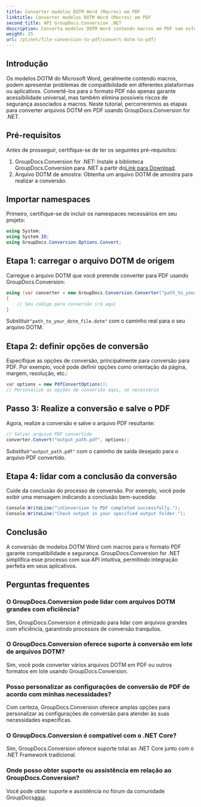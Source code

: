```yaml
---
title: Converter modelos DOTM Word (Macros) em PDF
linktitle: Converter modelos DOTM Word (Macros) em PDF
second_title: API GroupDocs.Conversion .NET
description: Converta modelos DOTM Word contendo macros em PDF sem esforço usando GroupDocs.Conversion for .NET. Garanta compatibilidade e segurança com etapas simples.
weight: 25
url: /pt/net/file-conversion-to-pdf/convert-dotm-to-pdf/
---
```

## Introdução
Os modelos DOTM do Microsoft Word, geralmente contendo macros, podem apresentar problemas de compatibilidade em diferentes plataformas ou aplicativos. Convertê-los para o formato PDF não apenas garante acessibilidade universal, mas também elimina possíveis riscos de segurança associados a macros. Neste tutorial, percorreremos as etapas para converter arquivos DOTM em PDF usando GroupDocs.Conversion for .NET.
## Pré-requisitos
Antes de prosseguir, certifique-se de ter os seguintes pré-requisitos:
1.  GroupDocs.Conversion for .NET: Instale a biblioteca GroupDocs.Conversion para .NET a partir do[Link para Download](https://releases.groupdocs.com/conversion/net/). 
2. Arquivo DOTM de amostra: Obtenha um arquivo DOTM de amostra para realizar a conversão.

## Importar namespaces
Primeiro, certifique-se de incluir os namespaces necessários em seu projeto:
```csharp
using System;
using System.IO;
using GroupDocs.Conversion.Options.Convert;
```
## Etapa 1: carregar o arquivo DOTM de origem
Carregue o arquivo DOTM que você pretende converter para PDF usando GroupDocs.Conversion:
```csharp
using (var converter = new GroupDocs.Conversion.Converter("path_to_your_dotm_file.dotm"))
{
    // Seu código para conversão irá aqui
}
```
 Substituir`"path_to_your_dotm_file.dotm"` com o caminho real para o seu arquivo DOTM.
## Etapa 2: definir opções de conversão
Especifique as opções de conversão, principalmente para conversão para PDF. Por exemplo, você pode definir opções como orientação da página, margem, resolução, etc.:
```csharp
var options = new PdfConvertOptions();
// Personalize as opções de conversão aqui, se necessário
```
## Passo 3: Realize a conversão e salve o PDF
Agora, realize a conversão e salve o arquivo PDF resultante:
```csharp
// Salvar arquivo PDF convertido
converter.Convert("output_path.pdf", options);
```
 Substituir`"output_path.pdf"` com o caminho de saída desejado para o arquivo PDF convertido.
## Etapa 4: lidar com a conclusão da conversão
Cuide da conclusão do processo de conversão. Por exemplo, você pode exibir uma mensagem indicando a conclusão bem-sucedida:
```csharp
Console.WriteLine("\nConversion to PDF completed successfully.");
Console.WriteLine("Check output in your specified output folder.");
```

## Conclusão
A conversão de modelos DOTM Word com macros para o formato PDF garante compatibilidade e segurança. GroupDocs.Conversion for .NET simplifica esse processo com sua API intuitiva, permitindo integração perfeita em seus aplicativos.
## Perguntas frequentes
### O GroupDocs.Conversion pode lidar com arquivos DOTM grandes com eficiência?
Sim, GroupDocs.Conversion é otimizado para lidar com arquivos grandes com eficiência, garantindo processos de conversão tranquilos.
### O GroupDocs.Conversion oferece suporte à conversão em lote de arquivos DOTM?
Sim, você pode converter vários arquivos DOTM em PDF ou outros formatos em lote usando GroupDocs.Conversion.
### Posso personalizar as configurações de conversão de PDF de acordo com minhas necessidades?
Com certeza, GroupDocs.Conversion oferece amplas opções para personalizar as configurações de conversão para atender às suas necessidades específicas.
### O GroupDocs.Conversion é compatível com o .NET Core?
Sim, GroupDocs.Conversion oferece suporte total ao .NET Core junto com o .NET Framework tradicional.
### Onde posso obter suporte ou assistência em relação ao GroupDocs.Conversion?
 Você pode obter suporte e assistência no fórum da comunidade GroupDocs[aqui](https://forum.groupdocs.com/c/conversion/11).